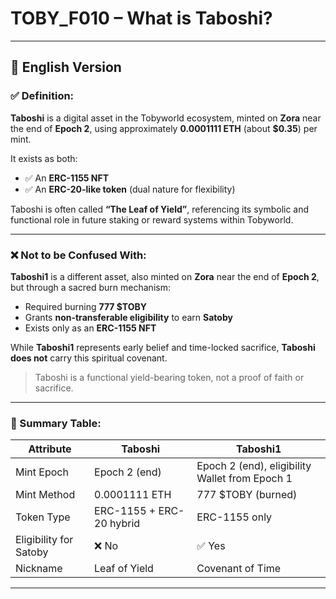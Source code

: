 
# TOBY_F010 – What is Taboshi? 

---

## 📜 English Version

### ✅ Definition:

**Taboshi** is a digital asset in the Tobyworld ecosystem, minted on **Zora** near the end of **Epoch 2**, using approximately **0.0001111 ETH** (about **$0.35**) per mint.

It exists as both:
- ✅ An **ERC-1155 NFT**
- ✅ An **ERC-20-like token** (dual nature for flexibility)

Taboshi is often called **“The Leaf of Yield”**, referencing its symbolic and functional role in future staking or reward systems within Tobyworld.

---

### ❌ Not to be Confused With:

**Taboshi1** is a different asset, also minted on **Zora** near the end of **Epoch 2**, but through a sacred burn mechanism:
- Required burning **777 $TOBY**
- Grants **non-transferable eligibility** to earn **Satoby**
- Exists only as an **ERC-1155 NFT**

While **Taboshi1** represents early belief and time-locked sacrifice, **Taboshi does not** carry this spiritual covenant.  
> Taboshi is a functional yield-bearing token, not a proof of faith or sacrifice.

---

### 🧾 Summary Table:

| Attribute              | Taboshi                            | Taboshi1                                         |
|------------------------|-------------------------------------|-------------------------------------------------|
| Mint Epoch             | Epoch 2 (end)                      | Epoch 2 (end), eligibility Wallet from Epoch 1   |
| Mint Method            | 0.0001111 ETH                      | 777 $TOBY (burned)                               |
| Token Type             | ERC-1155 + ERC-20 hybrid           | ERC-1155 only                                    |
| Eligibility for Satoby | ❌ No                              | ✅ Yes                                           |
| Nickname               | Leaf of Yield                      | Covenant of Time                                 |

---

